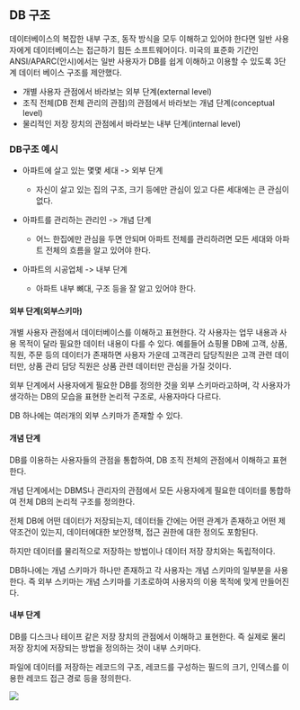 ## DB 구조

데이터베이스의 복잡한 내부 구조, 동작 방식을 모두 이해하고 있어야 한다면 일반 사용자에게 데이터베이스는 접근하기 힘든 소프트웨어이다. 미국의 표준화 기간인 ANSI/APARC(안시)에서는 일반 사용자가 DB를 쉽게 이해하고 이용할 수 있도록 3단계 데이터 베이스 구조를 제안했다.

- 개별 사용자 관점에서 바라보는 외부 단계(external level)
- 조직 전체(DB 전체 관리의 관점)의 관점에서 바라보는 개념 단계(conceptual level)
- 물리적인 저장 장치의 관점에서 바라보는 내부 단계(internal level)

### DB구조 예시

- 아파트에 살고 있는 몇몇 세대 -> 외부 단계

  - 자신이 살고 있는 집의 구조, 크기 등에만 관심이 있고 다른 세대에는 큰 관심이 없다.

- 아파트를 관리하는 관리인 -> 개념 단계

  - 어느 한집에만 관심을 두면 안되며 아파트 전체를 관리하려면 모든 세대와 아파트 전체의 흐름을 알고 있어야 한다.

- 아파트의 시공업체 -> 내부 단계
  - 아파트 내부 뼈대, 구조 등을 잘 알고 있어야 한다.

#### 외부 단계(외부스키마)

개별 사용자 관점에서 데이터베이스를 이해하고 표현한다. 각 사용자는 업무 내용과 사용 목적이 달라 필요한 데이터 내용이 다를 수 있다. 예를들어 쇼핑몰 DB에 고객, 상품, 직원, 주문 등의 데이터가 존재하면 사용자 가운데 고객관리 담당직원은 고객 관련 데이터만, 상품 관리 담당 직원은 상품 관련 데이터만 관심을 가질 것이다.

외부 단계에서 사용자에게 필요한 DB를 정의한 것을 외부 스키마라고하며, 각 사용자가 생각하는 DB의 모습을 표현한 논리적 구조로, 사용자마다 다르다.

DB 하나에는 여러개의 외부 스키마가 존재할 수 있다.

#### 개념 단계

DB를 이용하는 사용자들의 관점을 통합하여, DB 조직 전체의 관점에서 이해하고 표현한다.

개념 단계에서는 DBMS나 관리자의 관점에서 모든 사용자에게 필요한 데이터를 통합하여 전체 DB의 논리적 구조를 정의한다.

전체 DB에 어떤 데이터가 저장되는지, 데이터들 간에는 어떤 관계가 존재하고 어떤 제약조건이 있는지, 데이터에대한 보안정책, 접근 권한에 대한 정의도 포함된다.

하지만 데이터를 물리적으로 저장하는 방법이나 데이터 저장 장치와는 독립적이다.

DB하나에는 개념 스키마가 하나만 존재하고 각 사용자는 개념 스키마의 일부분을 사용한다. 즉 외부 스키마는 개념 스키마를 기초로하여 사용자의 이용 목적에 맞게 만들어진다.

#### 내부 단계

DB를 디스크나 테이프 같은 저장 장치의 관점에서 이해하고 표현한다. 즉 실제로 물리 저장 장치에 저장되는 방법을 정의하는 것이 내부 스키마다.

파일에 데이터를 저장하는 레코드의 구조, 레코드를 구성하는 필드의 크기, 인덱스를 이용한 레코드 접근 경로 등을 정의한다.

<img src="https://mblogthumb-phinf.pstatic.net/20120302_279/k97b1114_1330698152857jeGLU_JPEG/3%25EB%258B%25A8%25EA%25B3%2584_%25ED%2595%2599%25EC%2583%259D_%25EB%258D%25B0%25EC%259D%25B4%25ED%2584%25B0%25EB%25B2%25A0%25EC%259D%25B4%25EC%258A%25A4%25EC%259D%2598_%25EC%2598%2588.JPG?type=w800">
